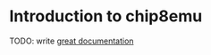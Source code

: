 # Introduction to chip8emu

TODO: write [great documentation](http://jacobian.org/writing/what-to-write/)
